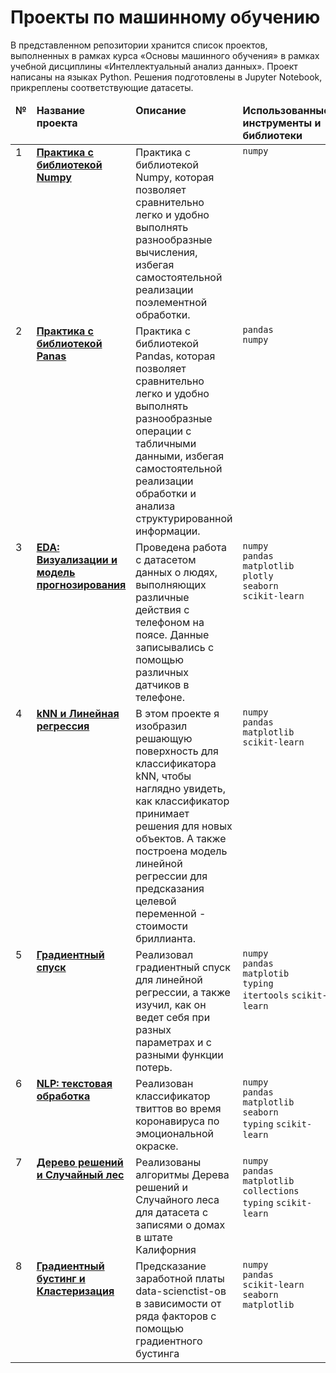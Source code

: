 # Проекты по машинному обучению
В представленном репозитории хранится список проектов, выполненных в рамках курса «‎Основы машинного обучения» в рамках учебной дисциплины «Интеллектуальный анализ данных». Проект написаны на языках Python. Решения подготовлены в Jupyter Notebook, прикреплены соответствующие датасеты.

<table>
 <thead valign="top">
    <tr>
       <td><b>№</b></td>
       <td><b>Название проекта</b></td>
       <td><b>Описание</b></td> 
       <td><b>Использованные инструменты и библиотеки</b></td> 
   </tr> 
</thead>
<tbody  valign="top">
    <tr>
       <td>1</td>
       <td>
          <b>
             <a href="">
             Практика с библиотекой Numpy</a>
          </b>
     </td>
     <td>
        Практика с библиотекой Numpy, которая позволяет сравнительно легко и удобно выполнять разнообразные вычисления, избегая самостоятельной реализации поэлементной обработки.
    </td>
    <td>
        <code>numpy</code><br/>
    </td>
</tr>
<tr>
   <td>2</td>  
   <td>
      <b>
         <a href="">
         Практика с библиотекой Panas</a>
     </b>
 </td>
 <td>
    Практика с библиотекой Pandas, которая позволяет сравнительно легко и удобно выполнять разнообразные операции с табличными данными, избегая самостоятельной реализации обработки и анализа структурированной информации.
</td>
<td>
    <code>pandas</code><br>
    <code>numpy</code><br>
</td>
</tr>
<tr>
   <td>3</td>
   <td>
      <b>
         <a href="">
         EDA: Визуализации и модель прогнозирования</a>
     </b>
 </td>
 <td>
    Проведена работа с датасетом данных о людях, выполняющих различные действия с телефоном на поясе. Данные записывались с помощью различных датчиков в телефоне.
</td>
<td>
        <code>numpy</code><br>
        <code>pandas</code><br>
        <code>matplotlib</code><br>
        <code>plotly</code><br>
        <code>seaborn</code><br>
        <code>scikit-learn</code><br><br>
</td>
</tr>
<tr>
   <td>4</td>
   <td>
      <b>
         <a href="">
         kNN и Линейная регрессия</a>
     </b>
 </td>
 <td>
    В этом проекте я изобразил решающую поверхность для классификатора kNN, чтобы наглядно увидеть, как классификатор принимает решения для новых объектов. А также построена модель линейной регрессии для предсказания целевой переменной - стоимости бриллианта.
</td>
<td>
        <code>numpy</code><br>
        <code>pandas</code><br>
        <code>matplotlib</code><br>
        <code>scikit-learn</code>
</td>
</tr>
<tr>
   <td>5</td>
   <td>
      <b>
         <a href="">
         Градиентный спуск </a>
     </b>
 </td>
 <td>
    Реализовал градиентный спуск для линейной регрессии, а также изучил, как он ведет себя при разных параметрах и с разными функции потерь.
</td>
<td>
        <code>numpy</code><br>
        <code>pandas</code><br>
        <code>matplotib</code><br>
        <code>typing</code><br>
        <code>itertools</code>
        <code>scikit-learn</code>
</td>
</tr>
<tr>
   <td>6</td>
   <td>
      <b>
         <a href="">
         NLP: текстовая обработка</a>
     </b>
 </td>
 <td>
    Реализован классификатор твиттов во время коронавируса по эмоциональной окраске.
</td>
<td>
        <code>numpy</code><br>
        <code>pandas</code><br>
        <code>matplotlib</code><br>
        <code>seaborn</code><br>
        <code>typing</code>
        <code>scikit-learn</code>
</td>
</tr>
<tr>
   <td>7</td>
   <td>
      <b>
         <a href="">
         Дерево решений и Случайный лес</a>
     </b>
 </td>
 <td>
    Реализованы алгоритмы Дерева решений и Случайного леса для датасета с записями о домах в штате Калифорния
</td>
<td>
        <code>numpy</code><br>
        <code>pandas</code><br>
        <code>matplotlib</code><br>
        <code>collections</code><br>
        <code>typing</code>
        <code>scikit-learn</code>
</td>
</tr>
<tr>
   <td>8</td>
   <td>
      <b>
         <a href="">
         Градиентный бустинг и Кластеризация</a>
     </b>
 </td>
 <td>
    Предсказание заработной платы data-scienctist-ов в зависимости от ряда факторов с помощью градиентного бустинга
</td>
<td>
        <code>numpy</code><br>
        <code>pandas</code><br>
        <code>scikit-learn</code><br>
        <code>seaborn</code><br>
        <code>matplotlib</code><br>
</td>
</tr>
</tbody>
</table>
